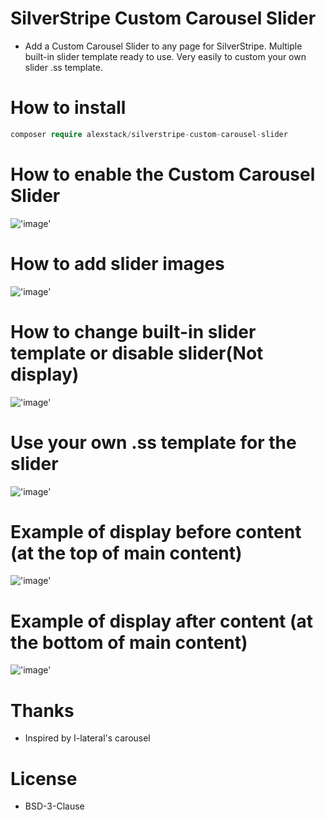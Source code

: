 # SilverStripe Custom Carousel Slider

- Add a Custom Carousel Slider to any page for SilverStripe. Multiple built-in slider template ready to use. Very easily to custom your own slider .ss template.

# How to install

```php
composer require alexstack/silverstripe-custom-carousel-slider
```

# How to enable the Custom Carousel Slider
!['image'](docs/images/enable-slider.png)

# How to add slider images
!['image'](docs/images/add-slider-images.png)

# How to change built-in slider template or disable slider(Not display)
!['image'](docs/images/built-in-slider-template.png)

# Use your own .ss template for the slider
!['image'](docs/images/use-your-own-ss.png)

# Example of display before content (at the top of main content)
!['image'](docs/images/display-slider-before-content.png)

# Example of display after content (at the bottom of main content)
!['image'](docs/images/display-slider-after-content.png)


# Thanks
- Inspired by I-lateral's carousel

# License
- BSD-3-Clause
